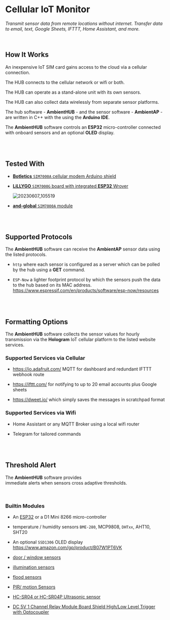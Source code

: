 # Cellular IoT Monitor  

*Transmit sensor data from remote locations without internet.*
*Transfer data to email, text, Google Sheets, IFTTT, Home Assistant, and more.*

<br>

## How It Works

An inexpensive IoT SIM card gains access to the cloud via a cellular connection.

The HUB connects to the cellular network or wifi or both.

The HUB can operate as a stand-alone unit with its own sensors.

The HUB can also collect data wirelessly from separate sensor platforms.

The hub software - **AmbientHUB** - and 
the sensor software - **AmbientAP** - 
are written in C++ with the using the **Arduino IDE**.

The **AmbientHUB** software controls an **ESP32**
micro-controller connected with onboard sensors 
and an optional **OLED** display.

<br>
<br>

## Tested With

-   [**Botletics** `SIM7000A` cellular modem Arduino shield]( 
    https://github.com/botletics/SIM7000-LTE-Shield/wiki)

-   [**LiLLYGO** `SIM7000G` board with 
    integrated **ESP32** Wrover](
    https://www.amazon.com/LILYGO-Development-ESP32-WROVER-B-Battery-T-SIM7000G/dp/B099RQ7BSR)
    
    ![20230607_105519](https://github.com/Bobbo117/gpsTracker/assets/58577175/be021b8f-4aa4-4a6b-95e0-d9151d2ecfd4)

-   [**and-global** `SIM7000A` module](
    https://www.and-global.com/)

<br>
<br>

## Supported Protocols

The **AmbientHUB** software can receive the **AmbientAP** 
sensor data using the listed protocols.

-  `http` where each sensor is configured 
   as a server which can be polled by the 
   hub using a **GET** command.

-  `ESP-Now` a lighter footprint protocol by 
   which the sensors push the data to the 
   hub based on its MAC address.
   https://www.espressif.com/en/products/software/esp-now/resources

<br>
<br>

## Formatting Options

The **AmbientHUB** software collects the sensor values 
for hourly transmission via the **Hologram** IoT cellular 
platform to the listed website services.

### Supported Services via Cellular

-    https://io.adafruit.com/ MQTT for dashboard and redundant IFTTT webhook route

-    https://ifttt.com/ for notifying to up to 20 email accounts plus Google sheets

-    https://dweet.io/ which simply saves the messages in scratchpad format

### Supported Services via Wifi

-    Home Assistant or any MQTT Broker using a local wifi router

-    Telegram for tailored commands


<br>
<br>

## Threshold Alert

The **AmbientHUB** software provides <br>
immediate alerts when sensors cross adaptive thresholds.

<br>

### Builtin Modules

-   An [ESP32](//www.amazon.com/MELIFE-Development-Dual-Mode-Microcontroller-Integrated/dp/B07Q576VWZ?th=1) or a D1 Mini 8266 micro-controller

-   temperature / humidity sensors
   `BME-280`, MCP9808, `DHTxx`, AHT10, SHT20

-   An optional `SSD1306` OLED display 
    https://www.amazon.com/gp/product/B07W1PT6VK

-   [door / window sensors](
    https://www.amazon.com/dp/B09BJLRK4S/)

-   [illumination sensors](
    https://www.amazon.com/eBoot-Photoresistor-Sensitive-Resistor-Dependent/dp/B01N7V536K/)

-   [flood sensors](
    https://www.amazon.de/-/en/Sensor-Moisture-Splash-Arduino-Raspberry/dp/B01MRIBI2M)
    
-   [PIR/ motion Sensors](
    https://www.amazon.com/DIYmall-HC-SR501-Motion-Infrared-Arduino/dp/B012ZZ4LPM)
    
-   [HC-SR04 or HC-SR04P Ultrasonic sensor](
    https://www.amazon.com/dp/B07VZBYSLX/ref=cm_sw_em_r_mt_dp_05X0C8N082YTTBTS895K?_encoding=UTF8&psc=1&pldnSite=1)
    
-   [DC 5V 1 Channel Relay Module Board Shield High/Low Level Trigger with Optocoupler](
    https://www.amazon.com/gp/product/B079FJSYGY/ref=ox_sc_act_title_11?smid=A11A70Q280RHPK&th=1)
    
    

<br>


<!----------------------------------------------------------------------------->

[Badge License]: https://img.shields.io/badge/License-Unknown-808080.svg?style=for-the-badge

[License]: 5

